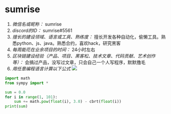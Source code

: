 # sumrise

1. *微信名或昵称：* sumrise
2. *discord的ID：* sumrise#5561
3. *擅长的建设领域、语言或工具、熟练度：* 擅长开发各种自动化，偷懒工具。熟悉python、js、java。熟悉合约，喜欢hack，研究黑客
4. *每周能花在业余项目的时间：* 24小时左右
5. *区块链建设经验（产品、项目、黑客松、技术文章、代码贡献、艺术创作等）：* 会搞过产品，没写过文章，只会自己一个人写程序，默默撸毛
6. *用任意编程语言计算以下公式*
![](https://latex.codecogs.com/svg.image?\sum_{n=1}^{100}\left&space;(n^{3}-\sqrt[3]{n}&space;\right&space;))

```python
import math
from sympy import *

sum = 0.0
for i in range(1, 101):
    sum += math.pow(float(i), 3.0) - cbrt(float(i))
print(sum)

```
